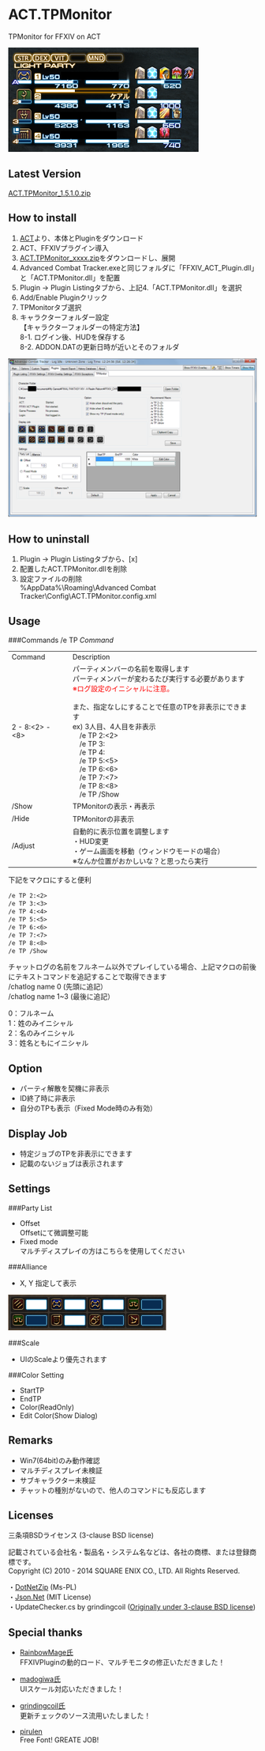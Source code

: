ACT.TPMonitor
=============

TPMonitor for FFXIV on ACT

<img src="https://raw.githubusercontent.com/GB19xx/ACT.TPMonitor/master/img/Sample.png" alt="Sample">

Latest Version
----------------
[ACT.TPMonitor_1.5.1.0.zip](https://github.com/GB19xx/ACT.TPMonitor/releases/download/1.5.1.0/ACT.TPMonitor_1.5.1.0.zip)

How to install
----------------
1. [ACT](http://advancedcombattracker.com/download.php)より、本体とPluginをダウンロード  
2. ACT、FFXIVプラグイン導入  
3. [ACT.TPMonitor_xxxx.zip](https://github.com/GB19xx/ACT.TPMonitor/releases/download/1.5.0.1/ACT.TPMonitor_1.5.0.1.zip)をダウンロードし、展開  
4. Advanced Combat Tracker.exeと同じフォルダに「FFXIV_ACT_Plugin.dll」と「ACT.TPMonitor.dll」を配置  
5. Plugin -> Plugin Listingタブから、上記4.「ACT.TPMonitor.dll」を選択  
6. Add/Enable Pluginクリック  
7. TPMonitorタブ選択  
8. キャラクターフォルダー設定  
【キャラクターフォルダーの特定方法】  
	8-1. ログイン後、HUDを保存する  
	8-2. ADDON.DATの更新日時が近いとそのフォルダ  
	
<img src="https://raw.githubusercontent.com/GB19xx/ACT.TPMonitor/master/img/Settings.png" alt="Settings">

How to uninstall
----------------
1.	Plugin -> Plugin Listingタブから、[x]  
2.	配置したACT.TPMonitor.dllを削除  
3.	設定ファイルの削除  
%AppData%\Roaming\Advanced Combat Tracker\Config\ACT.TPMonitor.config.xml  

Usage
------
###Commands
/e TP _Command_  

<table>
<tr>
<td>Command</td><td>Description</td>
</tr>
<tr>
<td>2 - 8:&lt;2&gt; - &lt;8&gt;</td><td>
パーティメンバーの名前を取得します<br>
パーティメンバーが変わるたび実行する必要があります<br>
<font color="red">※ログ設定のイニシャルに注意。</font><br>
<br>
また、指定なしにすることで任意のTPを非表示にできます<br>
ex) 3人目、4人目を非表示 <br>
　/e TP 2:&lt;2&gt;  <br>
　/e TP 3:<br>
　/e TP 4:<br>
　/e TP 5:&lt;5&gt;  <br>
　/e TP 6:&lt;6&gt;  <br>
　/e TP 7:&lt;7&gt;  <br>
　/e TP 8:&lt;8&gt;  <br>
　/e TP /Show  
</td>
</tr>
<tr>
<td>/Show</td><td>TPMonitorの表示・再表示</td>
</tr>
<tr>
<td>/Hide</td><td>TPMonitorの非表示</td>
</tr>
<tr>
<td>/Adjust</td><td>自動的に表示位置を調整します<br>
・HUD変更<br>
・ゲーム画面を移動（ウィンドウモードの場合）<br>
※なんか位置がおかしいな？と思ったら実行<br>
</td>
</tr>
</table>

下記をマクロにすると便利
  
	/e TP 2:<2>  
	/e TP 3:<3>  
	/e TP 4:<4>  
	/e TP 5:<5>  
	/e TP 6:<6>  
	/e TP 7:<7>  
	/e TP 8:<8>  
	/e TP /Show  

チャットログの名前をフルネーム以外でプレイしている場合、上記マクロの前後にテキストコマンドを追記することで取得できます  
/chatlog name 0 (先頭に追記）  
/chatlog name 1~3 (最後に追記）
  
0：フルネーム  
1：姓のみイニシャル  
2：名のみイニシャル  
3：姓名ともにイニシャル  

Option
------
+ パーティ解散を契機に非表示  
+ ID終了時に非表示  
+ 自分のTPも表示（Fixed Mode時のみ有効）  

Display Job
------
+ 特定ジョブのTPを非表示にできます  
+ 記載のないジョブは表示されます  

Settings  
------
###Party List
+ Offset  
Offsetにて微調整可能
+ Fixed mode  
マルチディスプレイの方はこちらを使用してください  

###Alliance
+ X, Y 指定して表示  
<img src="https://raw.githubusercontent.com/GB19xx/ACT.TPMonitor/master/img/AllianceSample.png" alt="AllianceSample">

###Scale
+ UIのScaleより優先されます  

###Color Setting
+ StartTP  
+ EndTP  
+ Color(ReadOnly)  
+ Edit Color(Show Dialog)  

Remarks
-----------
+ Win7(64bit)のみ動作確認  
+ マルチディスプレイ未検証  
+ サブキャラクター未検証  
+ チャットの種別がないので、他人のコマンドにも反応します

Licenses
-------
三条項BSDライセンス (3-clause BSD license)  

記載されている会社名・製品名・システム名などは、各社の商標、または登録商標です。  
Copyright (C) 2010 - 2014 SQUARE ENIX CO., LTD. All Rights Reserved.  

・[DotNetZip](https://github.com/haf/DotNetZip.Semverd/blob/master/LICENSE) (Ms-PL)  
・[Json.Net](https://json.codeplex.com/license) (MIT License)  
・UpdateChecker.cs by grindingcoil ([Originally under 3-clause BSD license](https://github.com/grindingcoil/act_timeline/blob/master/LICENSE.txt))

Special thanks
----------------
+ [RainbowMage氏](https://github.com/RainbowMage)  
  FFXIVPluginの動的ロード、マルチモニタの修正いただきました！  

+ [madogiwa氏](https://github.com/madogiwa)  
  UIスケール対応いただきました！  

+ [grindingcoil氏](https://github.com/grindingcoil)  
  更新チェックのソース流用いたしました！  

+ [pirulen](http://typodermicfonts.com/pirulen/)  
  Free Font! GREATE JOB!

